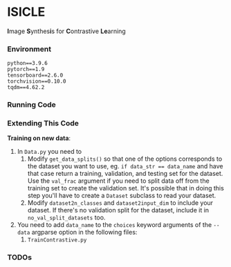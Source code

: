 # ISICLE
**I**mage **S**ynthes**i**s for **C**ontrastive **Le**arning

### Environment
```
python==3.9.6
pytorch==1.9
tensorboard==2.6.0
torchvision==0.10.0
tqdm==4.62.2
```

### Running Code

### Extending This Code
**Training on new data**:
1. In `Data.py` you need to
    1. Modify `get_data_splits()` so that one of the options corresponds to the dataset you want to use, eg. `if data_str == data_name` and have that case return a training, validation, and testing set for the dataset. Use the `val_frac` argument if you need to split data off from the training set to create the validation set. It's possible that in doing this step you'll have to create a `Dataset` subclass to read your dataset.
    2. Modify `dataset2n_classes` and `dataset2input_dim` to include your dataset. If there's no validation split for the dataset, include it in `no_val_split_datasets` too.
2. You need to add `data_name` to the `choices` keyword arguments of the `--data` argparse option in the following files:
    1.  `TrainContrastive.py`

### TODOs
